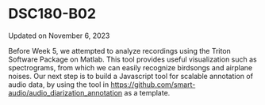 # DSC180-B02

Updated on November 6, 2023

Before Week 5, we attempted to analyze recordings using the Triton Software Package on Matlab. This tool provides useful visualization such as spectrograms, from which we can easily recognize birdsongs and airplane noises.
Our next step is to build a Javascript tool for scalable annotation of audio data, by using the tool in https://github.com/smart-audio/audio_diarization_annotation as a template.

